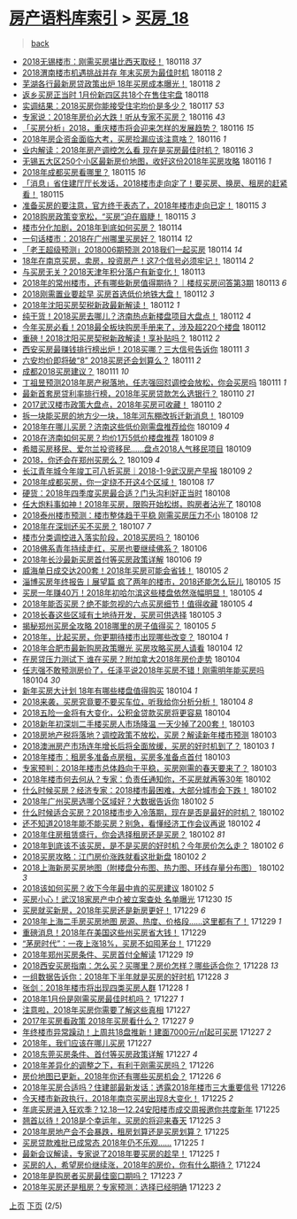[房产语料库索引](../../README.md)  > [买房_18](买房_18.md)
====
> [back](../README.md)

- [2018无锡楼市：刚需买房堪比西天取经！](http://jkwz.applinzi.com/ittc/7059899238421365776.html#2018%E6%97%A0%E9%94%A1%E6%A5%BC%E5%B8%82%EF%BC%9A%E5%88%9A%E9%9C%80%E4%B9%B0%E6%88%BF%E5%A0%AA%E6%AF%94%E8%A5%BF%E5%A4%A9%E5%8F%96%E7%BB%8F%EF%BC%81) 180118 *37* 
- [2018渭南楼市机遇挑战并存 年末买房为最佳时机](http://jkwz.applinzi.com/ittc/7059844746199958538.html#2018%E6%B8%AD%E5%8D%97%E6%A5%BC%E5%B8%82%E6%9C%BA%E9%81%87%E6%8C%91%E6%88%98%E5%B9%B6%E5%AD%98+%E5%B9%B4%E6%9C%AB%E4%B9%B0%E6%88%BF%E4%B8%BA%E6%9C%80%E4%BD%B3%E6%97%B6%E6%9C%BA) 180118 *2* 
- [芜湖各行最新房贷政策出炉 18年买房成本曝光！](http://jkwz.applinzi.com/ittc/7059839067192034321.html#%E8%8A%9C%E6%B9%96%E5%90%84%E8%A1%8C%E6%9C%80%E6%96%B0%E6%88%BF%E8%B4%B7%E6%94%BF%E7%AD%96%E5%87%BA%E7%82%89+18%E5%B9%B4%E4%B9%B0%E6%88%BF%E6%88%90%E6%9C%AC%E6%9B%9D%E5%85%89%EF%BC%81) 180118 *2* 
- [返乡买房正当时 1月份新四区共18个在售住宅盘](http://jkwz.applinzi.com/ittc/7059796140872958992.html#%E8%BF%94%E4%B9%A1%E4%B9%B0%E6%88%BF%E6%AD%A3%E5%BD%93%E6%97%B6+1%E6%9C%88%E4%BB%BD%E6%96%B0%E5%9B%9B%E5%8C%BA%E5%85%B118%E4%B8%AA%E5%9C%A8%E5%94%AE%E4%BD%8F%E5%AE%85%E7%9B%98) 180118  
- [实调结果：2018买房你能接受住宅均价是多少？](http://jkwz.applinzi.com/ittc/7059484762865927184.html#%E5%AE%9E%E8%B0%83%E7%BB%93%E6%9E%9C%EF%BC%9A2018%E4%B9%B0%E6%88%BF%E4%BD%A0%E8%83%BD%E6%8E%A5%E5%8F%97%E4%BD%8F%E5%AE%85%E5%9D%87%E4%BB%B7%E6%98%AF%E5%A4%9A%E5%B0%91%EF%BC%9F) 180117 *53* 
- [专家说：2018年房价必大跌！听从专家不买房？](http://jkwz.applinzi.com/ittc/7059276022438953990.html#%E4%B8%93%E5%AE%B6%E8%AF%B4%EF%BC%9A2018%E5%B9%B4%E6%88%BF%E4%BB%B7%E5%BF%85%E5%A4%A7%E8%B7%8C%EF%BC%81%E5%90%AC%E4%BB%8E%E4%B8%93%E5%AE%B6%E4%B8%8D%E4%B9%B0%E6%88%BF%EF%BC%9F) 180116 *43* 
- [「买房分析」2018，重庆楼市将会迎来怎样的发展趋势？](http://jkwz.applinzi.com/ittc/7059211251484197905.html#%E3%80%8C%E4%B9%B0%E6%88%BF%E5%88%86%E6%9E%90%E3%80%8D2018%EF%BC%8C%E9%87%8D%E5%BA%86%E6%A5%BC%E5%B8%82%E5%B0%86%E4%BC%9A%E8%BF%8E%E6%9D%A5%E6%80%8E%E6%A0%B7%E7%9A%84%E5%8F%91%E5%B1%95%E8%B6%8B%E5%8A%BF%EF%BC%9F) 180116 *15* 
- [2018年房企资金面临大考，买房捡漏应该注意啥？](http://jkwz.applinzi.com/ittc/7059206493088252935.html#2018%E5%B9%B4%E6%88%BF%E4%BC%81%E8%B5%84%E9%87%91%E9%9D%A2%E4%B8%B4%E5%A4%A7%E8%80%83%EF%BC%8C%E4%B9%B0%E6%88%BF%E6%8D%A1%E6%BC%8F%E5%BA%94%E8%AF%A5%E6%B3%A8%E6%84%8F%E5%95%A5%EF%BC%9F) 180116 *1* 
- [业内解读：2018年房产调控怎么看 现在是买房最佳时机？](http://jkwz.applinzi.com/ittc/7059133533728015367.html#%E4%B8%9A%E5%86%85%E8%A7%A3%E8%AF%BB%EF%BC%9A2018%E5%B9%B4%E6%88%BF%E4%BA%A7%E8%B0%83%E6%8E%A7%E6%80%8E%E4%B9%88%E7%9C%8B+%E7%8E%B0%E5%9C%A8%E6%98%AF%E4%B9%B0%E6%88%BF%E6%9C%80%E4%BD%B3%E6%97%B6%E6%9C%BA%EF%BC%9F) 180116 *3* 
- [无锡五大区250个小区最新房价地图，收好这份2018年买房攻略](http://jkwz.applinzi.com/ittc/7058981445496734730.html#%E6%97%A0%E9%94%A1%E4%BA%94%E5%A4%A7%E5%8C%BA250%E4%B8%AA%E5%B0%8F%E5%8C%BA%E6%9C%80%E6%96%B0%E6%88%BF%E4%BB%B7%E5%9C%B0%E5%9B%BE%EF%BC%8C%E6%94%B6%E5%A5%BD%E8%BF%99%E4%BB%BD2018%E5%B9%B4%E4%B9%B0%E6%88%BF%E6%94%BB%E7%95%A5) 180116 *1* 
- [2018年成都买房看哪里？](http://jkwz.applinzi.com/ittc/7058919561066185738.html#2018%E5%B9%B4%E6%88%90%E9%83%BD%E4%B9%B0%E6%88%BF%E7%9C%8B%E5%93%AA%E9%87%8C%EF%BC%9F) 180115 *16* 
- [「消息」省住建厅厅长发话，2018楼市走向定了！要买房、换房、租房的赶紧看！](http://jkwz.applinzi.com/ittc/7058874792566850567.html#%E3%80%8C%E6%B6%88%E6%81%AF%E3%80%8D%E7%9C%81%E4%BD%8F%E5%BB%BA%E5%8E%85%E5%8E%85%E9%95%BF%E5%8F%91%E8%AF%9D%EF%BC%8C2018%E6%A5%BC%E5%B8%82%E8%B5%B0%E5%90%91%E5%AE%9A%E4%BA%86%EF%BC%81%E8%A6%81%E4%B9%B0%E6%88%BF%E3%80%81%E6%8D%A2%E6%88%BF%E3%80%81%E7%A7%9F%E6%88%BF%E7%9A%84%E8%B5%B6%E7%B4%A7%E7%9C%8B%EF%BC%81) 180115  
- [准备买房的要注意，官方终于表态了，2018年楼市走向已定！](http://jkwz.applinzi.com/ittc/7058816173896893447.html#%E5%87%86%E5%A4%87%E4%B9%B0%E6%88%BF%E7%9A%84%E8%A6%81%E6%B3%A8%E6%84%8F%EF%BC%8C%E5%AE%98%E6%96%B9%E7%BB%88%E4%BA%8E%E8%A1%A8%E6%80%81%E4%BA%86%EF%BC%8C2018%E5%B9%B4%E6%A5%BC%E5%B8%82%E8%B5%B0%E5%90%91%E5%B7%B2%E5%AE%9A%EF%BC%81) 180115 *3* 
- [2018购房政策变宽松，“买房”迫在眉睫！](http://jkwz.applinzi.com/ittc/7058778679608345617.html#2018%E8%B4%AD%E6%88%BF%E6%94%BF%E7%AD%96%E5%8F%98%E5%AE%BD%E6%9D%BE%EF%BC%8C%E2%80%9C%E4%B9%B0%E6%88%BF%E2%80%9D%E8%BF%AB%E5%9C%A8%E7%9C%89%E7%9D%AB%EF%BC%81) 180115 *3* 
- [楼市分化加剧，2018年到底如何买房？](http://jkwz.applinzi.com/ittc/7058553272892130315.html#%E6%A5%BC%E5%B8%82%E5%88%86%E5%8C%96%E5%8A%A0%E5%89%A7%EF%BC%8C2018%E5%B9%B4%E5%88%B0%E5%BA%95%E5%A6%82%E4%BD%95%E4%B9%B0%E6%88%BF%EF%BC%9F) 180114  
- [一句话楼市：2018在广州哪里买房好？](http://jkwz.applinzi.com/ittc/7058497982217847814.html#%E4%B8%80%E5%8F%A5%E8%AF%9D%E6%A5%BC%E5%B8%82%EF%BC%9A2018%E5%9C%A8%E5%B9%BF%E5%B7%9E%E5%93%AA%E9%87%8C%E4%B9%B0%E6%88%BF%E5%A5%BD%EF%BC%9F) 180114 *12* 
- [「老王超级预测」2018006期预测 2018我们一起买房](http://jkwz.applinzi.com/ittc/7058439243561436167.html#%E3%80%8C%E8%80%81%E7%8E%8B%E8%B6%85%E7%BA%A7%E9%A2%84%E6%B5%8B%E3%80%8D2018006%E6%9C%9F%E9%A2%84%E6%B5%8B+2018%E6%88%91%E4%BB%AC%E4%B8%80%E8%B5%B7%E4%B9%B0%E6%88%BF) 180114 *14* 
- [18年在南京买房，卖房，投资房产！这7个信号必须牢记！](http://jkwz.applinzi.com/ittc/7058409431602037776.html#18%E5%B9%B4%E5%9C%A8%E5%8D%97%E4%BA%AC%E4%B9%B0%E6%88%BF%EF%BC%8C%E5%8D%96%E6%88%BF%EF%BC%8C%E6%8A%95%E8%B5%84%E6%88%BF%E4%BA%A7%EF%BC%81%E8%BF%997%E4%B8%AA%E4%BF%A1%E5%8F%B7%E5%BF%85%E9%A1%BB%E7%89%A2%E8%AE%B0%EF%BC%81) 180114 *2* 
- [与买房无关？2018天津年积分落户有新变化！](http://jkwz.applinzi.com/ittc/7058043278207747089.html#%E4%B8%8E%E4%B9%B0%E6%88%BF%E6%97%A0%E5%85%B3%EF%BC%9F2018%E5%A4%A9%E6%B4%A5%E5%B9%B4%E7%A7%AF%E5%88%86%E8%90%BD%E6%88%B7%E6%9C%89%E6%96%B0%E5%8F%98%E5%8C%96%EF%BC%81) 180113  
- [2018年的常州楼市，还有哪些新房值得期待？｜楼叔买房问答第3期](http://jkwz.applinzi.com/ittc/7057934443656774673.html#2018%E5%B9%B4%E7%9A%84%E5%B8%B8%E5%B7%9E%E6%A5%BC%E5%B8%82%EF%BC%8C%E8%BF%98%E6%9C%89%E5%93%AA%E4%BA%9B%E6%96%B0%E6%88%BF%E5%80%BC%E5%BE%97%E6%9C%9F%E5%BE%85%EF%BC%9F%EF%BD%9C%E6%A5%BC%E5%8F%94%E4%B9%B0%E6%88%BF%E9%97%AE%E7%AD%94%E7%AC%AC3%E6%9C%9F) 180113 *6* 
- [2018刚需置业要趁早 买房首选低价地铁大盘！](http://jkwz.applinzi.com/ittc/7057739696174531591.html#2018%E5%88%9A%E9%9C%80%E7%BD%AE%E4%B8%9A%E8%A6%81%E8%B6%81%E6%97%A9+%E4%B9%B0%E6%88%BF%E9%A6%96%E9%80%89%E4%BD%8E%E4%BB%B7%E5%9C%B0%E9%93%81%E5%A4%A7%E7%9B%98%EF%BC%81) 180112 *3* 
- [2018年沈阳买房契税新政最新解读！](http://jkwz.applinzi.com/ittc/7057731492929602566.html#2018%E5%B9%B4%E6%B2%88%E9%98%B3%E4%B9%B0%E6%88%BF%E5%A5%91%E7%A8%8E%E6%96%B0%E6%94%BF%E6%9C%80%E6%96%B0%E8%A7%A3%E8%AF%BB%EF%BC%81) 180112 *1* 
- [纯干货！2018买房去哪儿？济南热点新楼盘项目大盘点！](http://jkwz.applinzi.com/ittc/7057631661829653520.html#%E7%BA%AF%E5%B9%B2%E8%B4%A7%EF%BC%812018%E4%B9%B0%E6%88%BF%E5%8E%BB%E5%93%AA%E5%84%BF%EF%BC%9F%E6%B5%8E%E5%8D%97%E7%83%AD%E7%82%B9%E6%96%B0%E6%A5%BC%E7%9B%98%E9%A1%B9%E7%9B%AE%E5%A4%A7%E7%9B%98%E7%82%B9%EF%BC%81) 180112 *4* 
- [今年买房必看！2018最全板块购房手册来了，涉及超220个楼盘](http://jkwz.applinzi.com/ittc/7057621819425555467.html#%E4%BB%8A%E5%B9%B4%E4%B9%B0%E6%88%BF%E5%BF%85%E7%9C%8B%EF%BC%812018%E6%9C%80%E5%85%A8%E6%9D%BF%E5%9D%97%E8%B4%AD%E6%88%BF%E6%89%8B%E5%86%8C%E6%9D%A5%E4%BA%86%EF%BC%8C%E6%B6%89%E5%8F%8A%E8%B6%85220%E4%B8%AA%E6%A5%BC%E7%9B%98) 180112  
- [重磅！2018沈阳买房契税新政解读！享补贴吗？](http://jkwz.applinzi.com/ittc/7057617520788243473.html#%E9%87%8D%E7%A3%85%EF%BC%812018%E6%B2%88%E9%98%B3%E4%B9%B0%E6%88%BF%E5%A5%91%E7%A8%8E%E6%96%B0%E6%94%BF%E8%A7%A3%E8%AF%BB%EF%BC%81%E4%BA%AB%E8%A1%A5%E8%B4%B4%E5%90%97%EF%BC%9F) 180112 *2* 
- [西安买房最赚钱排行榜出炉！2018买哪？三大信号告诉你](http://jkwz.applinzi.com/ittc/7057444126360863751.html#%E8%A5%BF%E5%AE%89%E4%B9%B0%E6%88%BF%E6%9C%80%E8%B5%9A%E9%92%B1%E6%8E%92%E8%A1%8C%E6%A6%9C%E5%87%BA%E7%82%89%EF%BC%812018%E4%B9%B0%E5%93%AA%EF%BC%9F%E4%B8%89%E5%A4%A7%E4%BF%A1%E5%8F%B7%E5%91%8A%E8%AF%89%E4%BD%A0) 180111 *3* 
- [六安均价即将破“8” 2018买房还会划算么？](http://jkwz.applinzi.com/ittc/7057372052011353098.html#%E5%85%AD%E5%AE%89%E5%9D%87%E4%BB%B7%E5%8D%B3%E5%B0%86%E7%A0%B4%E2%80%9C8%E2%80%9D+2018%E4%B9%B0%E6%88%BF%E8%BF%98%E4%BC%9A%E5%88%92%E7%AE%97%E4%B9%88%EF%BC%9F) 180111 *2* 
- [成都2018买房建议？](http://jkwz.applinzi.com/ittc/7057348207309227018.html#%E6%88%90%E9%83%BD2018%E4%B9%B0%E6%88%BF%E5%BB%BA%E8%AE%AE%EF%BC%9F) 180111 *10* 
- [丁祖昱预测2018年房产税落地，任志强回怼调控会放松，你会买房吗](http://jkwz.applinzi.com/ittc/7057321672778974224.html#%E4%B8%81%E7%A5%96%E6%98%B1%E9%A2%84%E6%B5%8B2018%E5%B9%B4%E6%88%BF%E4%BA%A7%E7%A8%8E%E8%90%BD%E5%9C%B0%EF%BC%8C%E4%BB%BB%E5%BF%97%E5%BC%BA%E5%9B%9E%E6%80%BC%E8%B0%83%E6%8E%A7%E4%BC%9A%E6%94%BE%E6%9D%BE%EF%BC%8C%E4%BD%A0%E4%BC%9A%E4%B9%B0%E6%88%BF%E5%90%97) 180111 *1* 
- [最新首套房贷利率排行榜，2018年买房贷款怎么选银行？](http://jkwz.applinzi.com/ittc/7057013964695667729.html#%E6%9C%80%E6%96%B0%E9%A6%96%E5%A5%97%E6%88%BF%E8%B4%B7%E5%88%A9%E7%8E%87%E6%8E%92%E8%A1%8C%E6%A6%9C%EF%BC%8C2018%E5%B9%B4%E4%B9%B0%E6%88%BF%E8%B4%B7%E6%AC%BE%E6%80%8E%E4%B9%88%E9%80%89%E9%93%B6%E8%A1%8C%EF%BC%9F) 180110 *21* 
- [2017武汉楼市政策大盘点，2018年买房可收藏！](http://jkwz.applinzi.com/ittc/7056865844166919174.html#2017%E6%AD%A6%E6%B1%89%E6%A5%BC%E5%B8%82%E6%94%BF%E7%AD%96%E5%A4%A7%E7%9B%98%E7%82%B9%EF%BC%8C2018%E5%B9%B4%E4%B9%B0%E6%88%BF%E5%8F%AF%E6%94%B6%E8%97%8F%EF%BC%81) 180110 *2* 
- [拆一块能买房的地方少一块，18年河东棚改拆迁新消息！](http://jkwz.applinzi.com/ittc/7056547812710286342.html#%E6%8B%86%E4%B8%80%E5%9D%97%E8%83%BD%E4%B9%B0%E6%88%BF%E7%9A%84%E5%9C%B0%E6%96%B9%E5%B0%91%E4%B8%80%E5%9D%97%EF%BC%8C18%E5%B9%B4%E6%B2%B3%E4%B8%9C%E6%A3%9A%E6%94%B9%E6%8B%86%E8%BF%81%E6%96%B0%E6%B6%88%E6%81%AF%EF%BC%81) 180109  
- [2018年在哪儿买房？济南这些低价刚需盘推荐给你](http://jkwz.applinzi.com/ittc/7056544206158300177.html#2018%E5%B9%B4%E5%9C%A8%E5%93%AA%E5%84%BF%E4%B9%B0%E6%88%BF%EF%BC%9F%E6%B5%8E%E5%8D%97%E8%BF%99%E4%BA%9B%E4%BD%8E%E4%BB%B7%E5%88%9A%E9%9C%80%E7%9B%98%E6%8E%A8%E8%8D%90%E7%BB%99%E4%BD%A0) 180109 *4* 
- [2018在济南如何买房？均价1万5低价楼盘推荐](http://jkwz.applinzi.com/ittc/7056519773263758352.html#2018%E5%9C%A8%E6%B5%8E%E5%8D%97%E5%A6%82%E4%BD%95%E4%B9%B0%E6%88%BF%EF%BC%9F%E5%9D%87%E4%BB%B71%E4%B8%875%E4%BD%8E%E4%BB%B7%E6%A5%BC%E7%9B%98%E6%8E%A8%E8%8D%90) 180109 *8* 
- [希腊买房移民、爱尔兰投资移民……盘点2018人气移民项目](http://jkwz.applinzi.com/ittc/7056513507686614022.html#%E5%B8%8C%E8%85%8A%E4%B9%B0%E6%88%BF%E7%A7%BB%E6%B0%91%E3%80%81%E7%88%B1%E5%B0%94%E5%85%B0%E6%8A%95%E8%B5%84%E7%A7%BB%E6%B0%91%E2%80%A6%E2%80%A6%E7%9B%98%E7%82%B92018%E4%BA%BA%E6%B0%94%E7%A7%BB%E6%B0%91%E9%A1%B9%E7%9B%AE) 180109  
- [2018，你还会在郑州买房么？](http://jkwz.applinzi.com/ittc/7056272825134875665.html#2018%EF%BC%8C%E4%BD%A0%E8%BF%98%E4%BC%9A%E5%9C%A8%E9%83%91%E5%B7%9E%E4%B9%B0%E6%88%BF%E4%B9%88%EF%BC%9F) 180109 *4* 
- [长江青年城今年竣工可八折买房｜2018-1-9武汉房产早报](http://jkwz.applinzi.com/ittc/7056496791405462538.html#%E9%95%BF%E6%B1%9F%E9%9D%92%E5%B9%B4%E5%9F%8E%E4%BB%8A%E5%B9%B4%E7%AB%A3%E5%B7%A5%E5%8F%AF%E5%85%AB%E6%8A%98%E4%B9%B0%E6%88%BF%EF%BD%9C2018-1-9%E6%AD%A6%E6%B1%89%E6%88%BF%E4%BA%A7%E6%97%A9%E6%8A%A5) 180109 *2* 
- [2018年成都买房，你一定绕不开这4个区域！](http://jkwz.applinzi.com/ittc/7056278436002137099.html#2018%E5%B9%B4%E6%88%90%E9%83%BD%E4%B9%B0%E6%88%BF%EF%BC%8C%E4%BD%A0%E4%B8%80%E5%AE%9A%E7%BB%95%E4%B8%8D%E5%BC%80%E8%BF%994%E4%B8%AA%E5%8C%BA%E5%9F%9F%EF%BC%81) 180108 *17* 
- [硬货：2018年四季度买房最合适？门头沟利好正当时](http://jkwz.applinzi.com/ittc/7056275579312014346.html#%E7%A1%AC%E8%B4%A7%EF%BC%9A2018%E5%B9%B4%E5%9B%9B%E5%AD%A3%E5%BA%A6%E4%B9%B0%E6%88%BF%E6%9C%80%E5%90%88%E9%80%82%EF%BC%9F%E9%97%A8%E5%A4%B4%E6%B2%9F%E5%88%A9%E5%A5%BD%E6%AD%A3%E5%BD%93%E6%97%B6) 180108  
- [任大炮料事如神！2018年买房，限购开始松绑，购房者沾光了](http://jkwz.applinzi.com/ittc/7056230927586296848.html#%E4%BB%BB%E5%A4%A7%E7%82%AE%E6%96%99%E4%BA%8B%E5%A6%82%E7%A5%9E%EF%BC%812018%E5%B9%B4%E4%B9%B0%E6%88%BF%EF%BC%8C%E9%99%90%E8%B4%AD%E5%BC%80%E5%A7%8B%E6%9D%BE%E7%BB%91%EF%BC%8C%E8%B4%AD%E6%88%BF%E8%80%85%E6%B2%BE%E5%85%89%E4%BA%86) 180108  
- [2018泰州楼市预测：楼市整体趋于平稳 刚需买房压力不小](http://jkwz.applinzi.com/ittc/7056233590776398864.html#2018%E6%B3%B0%E5%B7%9E%E6%A5%BC%E5%B8%82%E9%A2%84%E6%B5%8B%EF%BC%9A%E6%A5%BC%E5%B8%82%E6%95%B4%E4%BD%93%E8%B6%8B%E4%BA%8E%E5%B9%B3%E7%A8%B3+%E5%88%9A%E9%9C%80%E4%B9%B0%E6%88%BF%E5%8E%8B%E5%8A%9B%E4%B8%8D%E5%B0%8F) 180108 *12* 
- [2018年在深圳还买不买房？](http://jkwz.applinzi.com/ittc/7055939954385880081.html#2018%E5%B9%B4%E5%9C%A8%E6%B7%B1%E5%9C%B3%E8%BF%98%E4%B9%B0%E4%B8%8D%E4%B9%B0%E6%88%BF%EF%BC%9F) 180107 *7* 
- [楼市分类调控进入落实阶段，2018买房吗？](http://jkwz.applinzi.com/ittc/7055427920430892049.html#%E6%A5%BC%E5%B8%82%E5%88%86%E7%B1%BB%E8%B0%83%E6%8E%A7%E8%BF%9B%E5%85%A5%E8%90%BD%E5%AE%9E%E9%98%B6%E6%AE%B5%EF%BC%8C2018%E4%B9%B0%E6%88%BF%E5%90%97%EF%BC%9F) 180106  
- [2018佛系青年持续走红，买房也要继续佛系？](http://jkwz.applinzi.com/ittc/7055388928494797835.html#2018%E4%BD%9B%E7%B3%BB%E9%9D%92%E5%B9%B4%E6%8C%81%E7%BB%AD%E8%B5%B0%E7%BA%A2%EF%BC%8C%E4%B9%B0%E6%88%BF%E4%B9%9F%E8%A6%81%E7%BB%A7%E7%BB%AD%E4%BD%9B%E7%B3%BB%EF%BC%9F) 180106  
- [2018年长沙最新买房首付等买房政策详解](http://jkwz.applinzi.com/ittc/7055385220805559307.html#2018%E5%B9%B4%E9%95%BF%E6%B2%99%E6%9C%80%E6%96%B0%E4%B9%B0%E6%88%BF%E9%A6%96%E4%BB%98%E7%AD%89%E4%B9%B0%E6%88%BF%E6%94%BF%E7%AD%96%E8%AF%A6%E8%A7%A3) 180106 *19* 
- [威海单日成交达200套！2018年买房可能会省钱！](http://jkwz.applinzi.com/ittc/7055150349562676234.html#%E5%A8%81%E6%B5%B7%E5%8D%95%E6%97%A5%E6%88%90%E4%BA%A4%E8%BE%BE200%E5%A5%97%EF%BC%812018%E5%B9%B4%E4%B9%B0%E6%88%BF%E5%8F%AF%E8%83%BD%E4%BC%9A%E7%9C%81%E9%92%B1%EF%BC%81) 180105 *2* 
- [淄博买房年终报告丨展望篇 疯了两年的楼市，2018还能怎么玩儿](http://jkwz.applinzi.com/ittc/7055122309965153296.html#%E6%B7%84%E5%8D%9A%E4%B9%B0%E6%88%BF%E5%B9%B4%E7%BB%88%E6%8A%A5%E5%91%8A%E4%B8%A8%E5%B1%95%E6%9C%9B%E7%AF%87+%E7%96%AF%E4%BA%86%E4%B8%A4%E5%B9%B4%E7%9A%84%E6%A5%BC%E5%B8%82%EF%BC%8C2018%E8%BF%98%E8%83%BD%E6%80%8E%E4%B9%88%E7%8E%A9%E5%84%BF) 180105 *15* 
- [买房一年赚40万！2018年初哈尔滨这些楼盘依然涨幅明显！](http://jkwz.applinzi.com/ittc/7055070131279889414.html#%E4%B9%B0%E6%88%BF%E4%B8%80%E5%B9%B4%E8%B5%9A40%E4%B8%87%EF%BC%812018%E5%B9%B4%E5%88%9D%E5%93%88%E5%B0%94%E6%BB%A8%E8%BF%99%E4%BA%9B%E6%A5%BC%E7%9B%98%E4%BE%9D%E7%84%B6%E6%B6%A8%E5%B9%85%E6%98%8E%E6%98%BE%EF%BC%81) 180105 *4* 
- [2018年能否买房？绝不能忽视的六点买房细节！值得收藏](http://jkwz.applinzi.com/ittc/7055068093783475211.html#2018%E5%B9%B4%E8%83%BD%E5%90%A6%E4%B9%B0%E6%88%BF%EF%BC%9F%E7%BB%9D%E4%B8%8D%E8%83%BD%E5%BF%BD%E8%A7%86%E7%9A%84%E5%85%AD%E7%82%B9%E4%B9%B0%E6%88%BF%E7%BB%86%E8%8A%82%EF%BC%81%E5%80%BC%E5%BE%97%E6%94%B6%E8%97%8F) 180105 *4* 
- [2018长春这些区域有土地待开发，买房可供选择](http://jkwz.applinzi.com/ittc/7055048166376735751.html#2018%E9%95%BF%E6%98%A5%E8%BF%99%E4%BA%9B%E5%8C%BA%E5%9F%9F%E6%9C%89%E5%9C%9F%E5%9C%B0%E5%BE%85%E5%BC%80%E5%8F%91%EF%BC%8C%E4%B9%B0%E6%88%BF%E5%8F%AF%E4%BE%9B%E9%80%89%E6%8B%A9) 180105 *3* 
- [揭秘郑州买房全攻略 2018哪里的房子值得买？](http://jkwz.applinzi.com/ittc/7055020596734198795.html#%E6%8F%AD%E7%A7%98%E9%83%91%E5%B7%9E%E4%B9%B0%E6%88%BF%E5%85%A8%E6%94%BB%E7%95%A5+2018%E5%93%AA%E9%87%8C%E7%9A%84%E6%88%BF%E5%AD%90%E5%80%BC%E5%BE%97%E4%B9%B0%EF%BC%9F) 180105 *5* 
- [2018年，比起买房，你更期待楼市出现哪些改变？](http://jkwz.applinzi.com/ittc/7054785487284208646.html#2018%E5%B9%B4%EF%BC%8C%E6%AF%94%E8%B5%B7%E4%B9%B0%E6%88%BF%EF%BC%8C%E4%BD%A0%E6%9B%B4%E6%9C%9F%E5%BE%85%E6%A5%BC%E5%B8%82%E5%87%BA%E7%8E%B0%E5%93%AA%E4%BA%9B%E6%94%B9%E5%8F%98%EF%BC%9F) 180104 *1* 
- [2018年合肥市最新购房政策曝光 买房攻略买房人请看](http://jkwz.applinzi.com/ittc/7054774214643418118.html#2018%E5%B9%B4%E5%90%88%E8%82%A5%E5%B8%82%E6%9C%80%E6%96%B0%E8%B4%AD%E6%88%BF%E6%94%BF%E7%AD%96%E6%9B%9D%E5%85%89+%E4%B9%B0%E6%88%BF%E6%94%BB%E7%95%A5%E4%B9%B0%E6%88%BF%E4%BA%BA%E8%AF%B7%E7%9C%8B) 180104 *12* 
- [在房贷压力测试下 谁在买房？附加拿大2018年房价走势](http://jkwz.applinzi.com/ittc/7054731264853017606.html#%E5%9C%A8%E6%88%BF%E8%B4%B7%E5%8E%8B%E5%8A%9B%E6%B5%8B%E8%AF%95%E4%B8%8B+%E8%B0%81%E5%9C%A8%E4%B9%B0%E6%88%BF%EF%BC%9F%E9%99%84%E5%8A%A0%E6%8B%BF%E5%A4%A72018%E5%B9%B4%E6%88%BF%E4%BB%B7%E8%B5%B0%E5%8A%BF) 180104  
- [任志强不敢预测房价了，任泽平说2018年买房不错！刚需明年能买房吗](http://jkwz.applinzi.com/ittc/7054706756289037318.html#%E4%BB%BB%E5%BF%97%E5%BC%BA%E4%B8%8D%E6%95%A2%E9%A2%84%E6%B5%8B%E6%88%BF%E4%BB%B7%E4%BA%86%EF%BC%8C%E4%BB%BB%E6%B3%BD%E5%B9%B3%E8%AF%B42018%E5%B9%B4%E4%B9%B0%E6%88%BF%E4%B8%8D%E9%94%99%EF%BC%81%E5%88%9A%E9%9C%80%E6%98%8E%E5%B9%B4%E8%83%BD%E4%B9%B0%E6%88%BF%E5%90%97) 180104 *30* 
- [新年买房大计划 18年有哪些楼盘值得购买](http://jkwz.applinzi.com/ittc/7054668911503475728.html#%E6%96%B0%E5%B9%B4%E4%B9%B0%E6%88%BF%E5%A4%A7%E8%AE%A1%E5%88%92+18%E5%B9%B4%E6%9C%89%E5%93%AA%E4%BA%9B%E6%A5%BC%E7%9B%98%E5%80%BC%E5%BE%97%E8%B4%AD%E4%B9%B0) 180104 *1* 
- [2018来袭，买房究竟要不要买车位，听我给你分析分析！](http://jkwz.applinzi.com/ittc/7054667236361372683.html#2018%E6%9D%A5%E8%A2%AD%EF%BC%8C%E4%B9%B0%E6%88%BF%E7%A9%B6%E7%AB%9F%E8%A6%81%E4%B8%8D%E8%A6%81%E4%B9%B0%E8%BD%A6%E4%BD%8D%EF%BC%8C%E5%90%AC%E6%88%91%E7%BB%99%E4%BD%A0%E5%88%86%E6%9E%90%E5%88%86%E6%9E%90%EF%BC%81) 180104 *8* 
- [2018五险一金将有大变化，公积金贷款买房将更容易](http://jkwz.applinzi.com/ittc/7054664766092477450.html#2018%E4%BA%94%E9%99%A9%E4%B8%80%E9%87%91%E5%B0%86%E6%9C%89%E5%A4%A7%E5%8F%98%E5%8C%96%EF%BC%8C%E5%85%AC%E7%A7%AF%E9%87%91%E8%B4%B7%E6%AC%BE%E4%B9%B0%E6%88%BF%E5%B0%86%E6%9B%B4%E5%AE%B9%E6%98%93) 180104  
- [2018新年初深圳二手楼买房人市场降温 一天少掉了200套！](http://jkwz.applinzi.com/ittc/7054391586887042055.html#2018%E6%96%B0%E5%B9%B4%E5%88%9D%E6%B7%B1%E5%9C%B3%E4%BA%8C%E6%89%8B%E6%A5%BC%E4%B9%B0%E6%88%BF%E4%BA%BA%E5%B8%82%E5%9C%BA%E9%99%8D%E6%B8%A9+%E4%B8%80%E5%A4%A9%E5%B0%91%E6%8E%89%E4%BA%86200%E5%A5%97%EF%BC%81) 180103  
- [2018房地产税将落地？调控政策不放松，买房？解读新年楼市预测](http://jkwz.applinzi.com/ittc/7054377360613180427.html#2018%E6%88%BF%E5%9C%B0%E4%BA%A7%E7%A8%8E%E5%B0%86%E8%90%BD%E5%9C%B0%EF%BC%9F%E8%B0%83%E6%8E%A7%E6%94%BF%E7%AD%96%E4%B8%8D%E6%94%BE%E6%9D%BE%EF%BC%8C%E4%B9%B0%E6%88%BF%EF%BC%9F%E8%A7%A3%E8%AF%BB%E6%96%B0%E5%B9%B4%E6%A5%BC%E5%B8%82%E9%A2%84%E6%B5%8B) 180103  
- [2018澳洲房产市场连年增长后将全面放缓，买房的好时机到了？](http://jkwz.applinzi.com/ittc/7054353061835703307.html#2018%E6%BE%B3%E6%B4%B2%E6%88%BF%E4%BA%A7%E5%B8%82%E5%9C%BA%E8%BF%9E%E5%B9%B4%E5%A2%9E%E9%95%BF%E5%90%8E%E5%B0%86%E5%85%A8%E9%9D%A2%E6%94%BE%E7%BC%93%EF%BC%8C%E4%B9%B0%E6%88%BF%E7%9A%84%E5%A5%BD%E6%97%B6%E6%9C%BA%E5%88%B0%E4%BA%86%EF%BC%9F) 180103 *1* 
- [2018年楼市：租房多准备点房租，买房多准备点首付](http://jkwz.applinzi.com/ittc/7054300963236480016.html#2018%E5%B9%B4%E6%A5%BC%E5%B8%82%EF%BC%9A%E7%A7%9F%E6%88%BF%E5%A4%9A%E5%87%86%E5%A4%87%E7%82%B9%E6%88%BF%E7%A7%9F%EF%BC%8C%E4%B9%B0%E6%88%BF%E5%A4%9A%E5%87%86%E5%A4%87%E7%82%B9%E9%A6%96%E4%BB%98) 180103  
- [专家预判：2018年楼市总体趋向于平稳，买房刚需的春天要来了？](http://jkwz.applinzi.com/ittc/7054295294106141713.html#%E4%B8%93%E5%AE%B6%E9%A2%84%E5%88%A4%EF%BC%9A2018%E5%B9%B4%E6%A5%BC%E5%B8%82%E6%80%BB%E4%BD%93%E8%B6%8B%E5%90%91%E4%BA%8E%E5%B9%B3%E7%A8%B3%EF%BC%8C%E4%B9%B0%E6%88%BF%E5%88%9A%E9%9C%80%E7%9A%84%E6%98%A5%E5%A4%A9%E8%A6%81%E6%9D%A5%E4%BA%86%EF%BC%9F) 180103  
- [2018年楼市何去何从？专家：负责任通知你，不买房就再等30年](http://jkwz.applinzi.com/ittc/7054077068990481424.html#2018%E5%B9%B4%E6%A5%BC%E5%B8%82%E4%BD%95%E5%8E%BB%E4%BD%95%E4%BB%8E%EF%BC%9F%E4%B8%93%E5%AE%B6%EF%BC%9A%E8%B4%9F%E8%B4%A3%E4%BB%BB%E9%80%9A%E7%9F%A5%E4%BD%A0%EF%BC%8C%E4%B8%8D%E4%B9%B0%E6%88%BF%E5%B0%B1%E5%86%8D%E7%AD%8930%E5%B9%B4) 180102  
- [什么时候买房？经济专家：2018楼市最困难，大部分城市会下跌！](http://jkwz.applinzi.com/ittc/7054031113519891473.html#%E4%BB%80%E4%B9%88%E6%97%B6%E5%80%99%E4%B9%B0%E6%88%BF%EF%BC%9F%E7%BB%8F%E6%B5%8E%E4%B8%93%E5%AE%B6%EF%BC%9A2018%E6%A5%BC%E5%B8%82%E6%9C%80%E5%9B%B0%E9%9A%BE%EF%BC%8C%E5%A4%A7%E9%83%A8%E5%88%86%E5%9F%8E%E5%B8%82%E4%BC%9A%E4%B8%8B%E8%B7%8C%EF%BC%81) 180102  
- [2018年广州买房选哪个区域好？大数据告诉你](http://jkwz.applinzi.com/ittc/7054030496755876880.html#2018%E5%B9%B4%E5%B9%BF%E5%B7%9E%E4%B9%B0%E6%88%BF%E9%80%89%E5%93%AA%E4%B8%AA%E5%8C%BA%E5%9F%9F%E5%A5%BD%EF%BC%9F%E5%A4%A7%E6%95%B0%E6%8D%AE%E5%91%8A%E8%AF%89%E4%BD%A0) 180102 *5* 
- [什么时候适合买房？2018楼市步入冷落期，现在是否是最好的时机？](http://jkwz.applinzi.com/ittc/7054011147601052688.html#%E4%BB%80%E4%B9%88%E6%97%B6%E5%80%99%E9%80%82%E5%90%88%E4%B9%B0%E6%88%BF%EF%BC%9F2018%E6%A5%BC%E5%B8%82%E6%AD%A5%E5%85%A5%E5%86%B7%E8%90%BD%E6%9C%9F%EF%BC%8C%E7%8E%B0%E5%9C%A8%E6%98%AF%E5%90%A6%E6%98%AF%E6%9C%80%E5%A5%BD%E7%9A%84%E6%97%B6%E6%9C%BA%EF%BC%9F) 180102  
- [还不知道2018年能不能买房？别急，看懂经济工作会议再说](http://jkwz.applinzi.com/ittc/7053987800439849995.html#%E8%BF%98%E4%B8%8D%E7%9F%A5%E9%81%932018%E5%B9%B4%E8%83%BD%E4%B8%8D%E8%83%BD%E4%B9%B0%E6%88%BF%EF%BC%9F%E5%88%AB%E6%80%A5%EF%BC%8C%E7%9C%8B%E6%87%82%E7%BB%8F%E6%B5%8E%E5%B7%A5%E4%BD%9C%E4%BC%9A%E8%AE%AE%E5%86%8D%E8%AF%B4) 180102 *4* 
- [2018年住房租赁盛行，你会选择租房还是买房？](http://jkwz.applinzi.com/ittc/7053987753648194566.html#2018%E5%B9%B4%E4%BD%8F%E6%88%BF%E7%A7%9F%E8%B5%81%E7%9B%9B%E8%A1%8C%EF%BC%8C%E4%BD%A0%E4%BC%9A%E9%80%89%E6%8B%A9%E7%A7%9F%E6%88%BF%E8%BF%98%E6%98%AF%E4%B9%B0%E6%88%BF%EF%BC%9F) 180102 *81* 
- [2018年到底该不该买房，是不是买房的好时机？今年房价怎么走？](http://jkwz.applinzi.com/ittc/7053937504388908049.html#2018%E5%B9%B4%E5%88%B0%E5%BA%95%E8%AF%A5%E4%B8%8D%E8%AF%A5%E4%B9%B0%E6%88%BF%EF%BC%8C%E6%98%AF%E4%B8%8D%E6%98%AF%E4%B9%B0%E6%88%BF%E7%9A%84%E5%A5%BD%E6%97%B6%E6%9C%BA%EF%BC%9F%E4%BB%8A%E5%B9%B4%E6%88%BF%E4%BB%B7%E6%80%8E%E4%B9%88%E8%B5%B0%EF%BC%9F) 180102 *6* 
- [2018买房攻略：江门房价涨跌就看这批新盘](http://jkwz.applinzi.com/ittc/7053920420732863505.html#2018%E4%B9%B0%E6%88%BF%E6%94%BB%E7%95%A5%EF%BC%9A%E6%B1%9F%E9%97%A8%E6%88%BF%E4%BB%B7%E6%B6%A8%E8%B7%8C%E5%B0%B1%E7%9C%8B%E8%BF%99%E6%89%B9%E6%96%B0%E7%9B%98) 180102 *2* 
- [2018上海新房买房地图（附楼盘分布图、热力图、环线存量分布图）](http://jkwz.applinzi.com/ittc/7053920190641734662.html#2018%E4%B8%8A%E6%B5%B7%E6%96%B0%E6%88%BF%E4%B9%B0%E6%88%BF%E5%9C%B0%E5%9B%BE%EF%BC%88%E9%99%84%E6%A5%BC%E7%9B%98%E5%88%86%E5%B8%83%E5%9B%BE%E3%80%81%E7%83%AD%E5%8A%9B%E5%9B%BE%E3%80%81%E7%8E%AF%E7%BA%BF%E5%AD%98%E9%87%8F%E5%88%86%E5%B8%83%E5%9B%BE%EF%BC%89) 180102 *3* 
- [2018该如何买房？收下今年最中肯的买房建议](http://jkwz.applinzi.com/ittc/7053903471772697616.html#2018%E8%AF%A5%E5%A6%82%E4%BD%95%E4%B9%B0%E6%88%BF%EF%BC%9F%E6%94%B6%E4%B8%8B%E4%BB%8A%E5%B9%B4%E6%9C%80%E4%B8%AD%E8%82%AF%E7%9A%84%E4%B9%B0%E6%88%BF%E5%BB%BA%E8%AE%AE) 180102 *5* 
- [买房小心！武汉18家房产中介被立案查处 名单曝光](http://jkwz.applinzi.com/ittc/7052819906712585232.html#%E4%B9%B0%E6%88%BF%E5%B0%8F%E5%BF%83%EF%BC%81%E6%AD%A6%E6%B1%8918%E5%AE%B6%E6%88%BF%E4%BA%A7%E4%B8%AD%E4%BB%8B%E8%A2%AB%E7%AB%8B%E6%A1%88%E6%9F%A5%E5%A4%84+%E5%90%8D%E5%8D%95%E6%9B%9D%E5%85%89) 171230 *15* 
- [买房就买新房，2018年买房还是新房更好！](http://jkwz.applinzi.com/ittc/7052540911903310864.html#%E4%B9%B0%E6%88%BF%E5%B0%B1%E4%B9%B0%E6%96%B0%E6%88%BF%EF%BC%8C2018%E5%B9%B4%E4%B9%B0%E6%88%BF%E8%BF%98%E6%98%AF%E6%96%B0%E6%88%BF%E6%9B%B4%E5%A5%BD%EF%BC%81) 171229 *6* 
- [2018年上海二手房买房地图 房源、热度、价格段……这里都有了！](http://jkwz.applinzi.com/ittc/7052523509685683216.html#2018%E5%B9%B4%E4%B8%8A%E6%B5%B7%E4%BA%8C%E6%89%8B%E6%88%BF%E4%B9%B0%E6%88%BF%E5%9C%B0%E5%9B%BE+%E6%88%BF%E6%BA%90%E3%80%81%E7%83%AD%E5%BA%A6%E3%80%81%E4%BB%B7%E6%A0%BC%E6%AE%B5%E2%80%A6%E2%80%A6%E8%BF%99%E9%87%8C%E9%83%BD%E6%9C%89%E4%BA%86%EF%BC%81) 171229 *1* 
- [重磅消息！2018年在美国这些州买房省大钱！](http://jkwz.applinzi.com/ittc/7052452587297571856.html#%E9%87%8D%E7%A3%85%E6%B6%88%E6%81%AF%EF%BC%812018%E5%B9%B4%E5%9C%A8%E7%BE%8E%E5%9B%BD%E8%BF%99%E4%BA%9B%E5%B7%9E%E4%B9%B0%E6%88%BF%E7%9C%81%E5%A4%A7%E9%92%B1%EF%BC%81) 171229  
- [“茅房时代”：一夜上涨18%，买房不如囤茅台！](http://jkwz.applinzi.com/ittc/7052446970709279760.html#%E2%80%9C%E8%8C%85%E6%88%BF%E6%97%B6%E4%BB%A3%E2%80%9D%EF%BC%9A%E4%B8%80%E5%A4%9C%E4%B8%8A%E6%B6%A818%25%EF%BC%8C%E4%B9%B0%E6%88%BF%E4%B8%8D%E5%A6%82%E5%9B%A4%E8%8C%85%E5%8F%B0%EF%BC%81) 171229  
- [2018年郑州买房条件、买房首付全解读](http://jkwz.applinzi.com/ittc/7052403427110290448.html#2018%E5%B9%B4%E9%83%91%E5%B7%9E%E4%B9%B0%E6%88%BF%E6%9D%A1%E4%BB%B6%E3%80%81%E4%B9%B0%E6%88%BF%E9%A6%96%E4%BB%98%E5%85%A8%E8%A7%A3%E8%AF%BB) 171229 *19* 
- [2018西安买房指南：怎么买？买哪里？房价怎样？哪些适合你？](http://jkwz.applinzi.com/ittc/7052210286453343248.html#2018%E8%A5%BF%E5%AE%89%E4%B9%B0%E6%88%BF%E6%8C%87%E5%8D%97%EF%BC%9A%E6%80%8E%E4%B9%88%E4%B9%B0%EF%BC%9F%E4%B9%B0%E5%93%AA%E9%87%8C%EF%BC%9F%E6%88%BF%E4%BB%B7%E6%80%8E%E6%A0%B7%EF%BC%9F%E5%93%AA%E4%BA%9B%E9%80%82%E5%90%88%E4%BD%A0%EF%BC%9F) 171228 *13* 
- [一组数据告诉你：2018年下半年就是买房的好时机](http://jkwz.applinzi.com/ittc/7052170384885941265.html#%E4%B8%80%E7%BB%84%E6%95%B0%E6%8D%AE%E5%91%8A%E8%AF%89%E4%BD%A0%EF%BC%9A2018%E5%B9%B4%E4%B8%8B%E5%8D%8A%E5%B9%B4%E5%B0%B1%E6%98%AF%E4%B9%B0%E6%88%BF%E7%9A%84%E5%A5%BD%E6%97%B6%E6%9C%BA) 171228 *3* 
- [张剑：2018年楼市将出现四类买房人群](http://jkwz.applinzi.com/ittc/7052107502219428881.html#%E5%BC%A0%E5%89%91%EF%BC%9A2018%E5%B9%B4%E6%A5%BC%E5%B8%82%E5%B0%86%E5%87%BA%E7%8E%B0%E5%9B%9B%E7%B1%BB%E4%B9%B0%E6%88%BF%E4%BA%BA%E7%BE%A4) 171228 *1* 
- [2018年1月份是刚需买房最佳时机吗？](http://jkwz.applinzi.com/ittc/7051824393838134288.html#2018%E5%B9%B41%E6%9C%88%E4%BB%BD%E6%98%AF%E5%88%9A%E9%9C%80%E4%B9%B0%E6%88%BF%E6%9C%80%E4%BD%B3%E6%97%B6%E6%9C%BA%E5%90%97%EF%BC%9F) 171227 *1* 
- [注意啦，2018年买房你需要了解这些真相](http://jkwz.applinzi.com/ittc/7051749339297219600.html#%E6%B3%A8%E6%84%8F%E5%95%A6%EF%BC%8C2018%E5%B9%B4%E4%B9%B0%E6%88%BF%E4%BD%A0%E9%9C%80%E8%A6%81%E4%BA%86%E8%A7%A3%E8%BF%99%E4%BA%9B%E7%9C%9F%E7%9B%B8) 171227  
- [2017年买房看政策 2018年买房看什么？](http://jkwz.applinzi.com/ittc/7051697915431486480.html#2017%E5%B9%B4%E4%B9%B0%E6%88%BF%E7%9C%8B%E6%94%BF%E7%AD%96+2018%E5%B9%B4%E4%B9%B0%E6%88%BF%E7%9C%8B%E4%BB%80%E4%B9%88%EF%BC%9F) 171227 *9* 
- [年终楼市异常躁动！上周共18盘推新！建面7000元/㎡起可买房](http://jkwz.applinzi.com/ittc/7051684878725153809.html#%E5%B9%B4%E7%BB%88%E6%A5%BC%E5%B8%82%E5%BC%82%E5%B8%B8%E8%BA%81%E5%8A%A8%EF%BC%81%E4%B8%8A%E5%91%A8%E5%85%B118%E7%9B%98%E6%8E%A8%E6%96%B0%EF%BC%81%E5%BB%BA%E9%9D%A27000%E5%85%83%2F%E3%8E%A1%E8%B5%B7%E5%8F%AF%E4%B9%B0%E6%88%BF) 171227 *2* 
- [2018年，我们应该在哪儿买房](http://jkwz.applinzi.com/ittc/7051681611723047952.html#2018%E5%B9%B4%EF%BC%8C%E6%88%91%E4%BB%AC%E5%BA%94%E8%AF%A5%E5%9C%A8%E5%93%AA%E5%84%BF%E4%B9%B0%E6%88%BF) 171227  
- [2018东莞买房条件、首付等买房政策详解](http://jkwz.applinzi.com/ittc/7051672582166676496.html#2018%E4%B8%9C%E8%8E%9E%E4%B9%B0%E6%88%BF%E6%9D%A1%E4%BB%B6%E3%80%81%E9%A6%96%E4%BB%98%E7%AD%89%E4%B9%B0%E6%88%BF%E6%94%BF%E7%AD%96%E8%AF%A6%E8%A7%A3) 171227 *4* 
- [2018年差异化的调整之下，有利于刚需买房吗？](http://jkwz.applinzi.com/ittc/7051512855348642832.html#2018%E5%B9%B4%E5%B7%AE%E5%BC%82%E5%8C%96%E7%9A%84%E8%B0%83%E6%95%B4%E4%B9%8B%E4%B8%8B%EF%BC%8C%E6%9C%89%E5%88%A9%E4%BA%8E%E5%88%9A%E9%9C%80%E4%B9%B0%E6%88%BF%E5%90%97%EF%BC%9F) 171226  
- [房价地图已更新，2018年你还有哪些买房机会？](http://jkwz.applinzi.com/ittc/7051441742287471633.html#%E6%88%BF%E4%BB%B7%E5%9C%B0%E5%9B%BE%E5%B7%B2%E6%9B%B4%E6%96%B0%EF%BC%8C2018%E5%B9%B4%E4%BD%A0%E8%BF%98%E6%9C%89%E5%93%AA%E4%BA%9B%E4%B9%B0%E6%88%BF%E6%9C%BA%E4%BC%9A%EF%BC%9F) 171226 *6* 
- [2018年买房合适吗？住建部最新发话：透露2018年楼市三大重要信号](http://jkwz.applinzi.com/ittc/7051336993475134481.html#2018%E5%B9%B4%E4%B9%B0%E6%88%BF%E5%90%88%E9%80%82%E5%90%97%EF%BC%9F%E4%BD%8F%E5%BB%BA%E9%83%A8%E6%9C%80%E6%96%B0%E5%8F%91%E8%AF%9D%EF%BC%9A%E9%80%8F%E9%9C%B22018%E5%B9%B4%E6%A5%BC%E5%B8%82%E4%B8%89%E5%A4%A7%E9%87%8D%E8%A6%81%E4%BF%A1%E5%8F%B7) 171226  
- [今天楼市新政执行，2018年南京买房出现8大变化！](http://jkwz.applinzi.com/ittc/7051101615795209232.html#%E4%BB%8A%E5%A4%A9%E6%A5%BC%E5%B8%82%E6%96%B0%E6%94%BF%E6%89%A7%E8%A1%8C%EF%BC%8C2018%E5%B9%B4%E5%8D%97%E4%BA%AC%E4%B9%B0%E6%88%BF%E5%87%BA%E7%8E%B08%E5%A4%A7%E5%8F%98%E5%8C%96%EF%BC%81) 171225 *2* 
- [年底买房进入狂欢季？12.18—12.24安阳楼市成交周报邀你共度新年](http://jkwz.applinzi.com/ittc/7051077155981624336.html#%E5%B9%B4%E5%BA%95%E4%B9%B0%E6%88%BF%E8%BF%9B%E5%85%A5%E7%8B%82%E6%AC%A2%E5%AD%A3%EF%BC%9F12.18%E2%80%9412.24%E5%AE%89%E9%98%B3%E6%A5%BC%E5%B8%82%E6%88%90%E4%BA%A4%E5%91%A8%E6%8A%A5%E9%82%80%E4%BD%A0%E5%85%B1%E5%BA%A6%E6%96%B0%E5%B9%B4) 171225  
- [翘首以待！2018是个幸运年，买房的将迎来春天](http://jkwz.applinzi.com/ittc/7051045884358296592.html#%E7%BF%98%E9%A6%96%E4%BB%A5%E5%BE%85%EF%BC%812018%E6%98%AF%E4%B8%AA%E5%B9%B8%E8%BF%90%E5%B9%B4%EF%BC%8C%E4%B9%B0%E6%88%BF%E7%9A%84%E5%B0%86%E8%BF%8E%E6%9D%A5%E6%98%A5%E5%A4%A9) 171225 *3* 
- [2018年房地产会不会暴跌，租房划算还是买房划算？](http://jkwz.applinzi.com/ittc/7051037116593603600.html#2018%E5%B9%B4%E6%88%BF%E5%9C%B0%E4%BA%A7%E4%BC%9A%E4%B8%8D%E4%BC%9A%E6%9A%B4%E8%B7%8C%EF%BC%8C%E7%A7%9F%E6%88%BF%E5%88%92%E7%AE%97%E8%BF%98%E6%98%AF%E4%B9%B0%E6%88%BF%E5%88%92%E7%AE%97%EF%BC%9F) 171225  
- [买房贷款难批已成常态 2018年仍不乐观……](http://jkwz.applinzi.com/ittc/7051012793220727824.html#%E4%B9%B0%E6%88%BF%E8%B4%B7%E6%AC%BE%E9%9A%BE%E6%89%B9%E5%B7%B2%E6%88%90%E5%B8%B8%E6%80%81+2018%E5%B9%B4%E4%BB%8D%E4%B8%8D%E4%B9%90%E8%A7%82%E2%80%A6%E2%80%A6) 171225 *1* 
- [最新会议解读，专家说了2018年要买房的趁早！](http://jkwz.applinzi.com/ittc/7050770183902200849.html#%E6%9C%80%E6%96%B0%E4%BC%9A%E8%AE%AE%E8%A7%A3%E8%AF%BB%EF%BC%8C%E4%B8%93%E5%AE%B6%E8%AF%B4%E4%BA%862018%E5%B9%B4%E8%A6%81%E4%B9%B0%E6%88%BF%E7%9A%84%E8%B6%81%E6%97%A9%EF%BC%81) 171225 *1* 
- [买房的人，希望房价继续涨，2018年的房价，你有什么期待？](http://jkwz.applinzi.com/ittc/7050424878312719376.html#%E4%B9%B0%E6%88%BF%E7%9A%84%E4%BA%BA%EF%BC%8C%E5%B8%8C%E6%9C%9B%E6%88%BF%E4%BB%B7%E7%BB%A7%E7%BB%AD%E6%B6%A8%EF%BC%8C2018%E5%B9%B4%E7%9A%84%E6%88%BF%E4%BB%B7%EF%BC%8C%E4%BD%A0%E6%9C%89%E4%BB%80%E4%B9%88%E6%9C%9F%E5%BE%85%EF%BC%9F) 171224  
- [2018年是购房者买房最佳窗口期吗？](http://jkwz.applinzi.com/ittc/7050420257225704464.html#2018%E5%B9%B4%E6%98%AF%E8%B4%AD%E6%88%BF%E8%80%85%E4%B9%B0%E6%88%BF%E6%9C%80%E4%BD%B3%E7%AA%97%E5%8F%A3%E6%9C%9F%E5%90%97%EF%BC%9F) 171223 *7* 
- [2018年买房还是租房？专家预测：选择已经明确](http://jkwz.applinzi.com/ittc/7050402181235082257.html#2018%E5%B9%B4%E4%B9%B0%E6%88%BF%E8%BF%98%E6%98%AF%E7%A7%9F%E6%88%BF%EF%BC%9F%E4%B8%93%E5%AE%B6%E9%A2%84%E6%B5%8B%EF%BC%9A%E9%80%89%E6%8B%A9%E5%B7%B2%E7%BB%8F%E6%98%8E%E7%A1%AE) 171223 *2* 


 [上页](买房_183.md) [下页](买房_181.md)          (2/5)